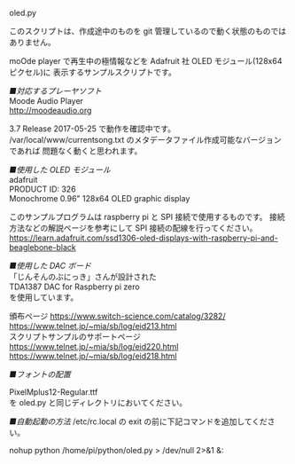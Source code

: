 oled.py

このスクリプトは、作成途中のものを git 管理しているので動く状態のものではありません。

moOde player で再生中の極情報などを Adafruit 社 OLED モジュール(128x64ピクセル)に
表示するサンプルスクリプトです。

*■対応するプレーヤソフト*  
Moode Audio Player  
http://moodeaudio.org  

3.7 Release 2017-05-25 で動作を確認中です。
/var/local/www/currentsong.txt のメタデータファイル作成可能なバージョンであれば
問題なく動くと思われます。

*■使用した OLED モジュール*  
adafruit  
PRODUCT ID: 326  
Monochrome 0.96" 128x64 OLED graphic display  

このサンプルプログラムは raspberry pi と SPI 接続で使用するものです。
接続方法などの解説ページを参考にして SPI 接続の配線を行ってください。   
https://learn.adafruit.com/ssd1306-oled-displays-with-raspberry-pi-and-beaglebone-black

*■使用した DAC ボード*  
「じんそんのぶにっき」さんが設計された  
TDA1387 DAC for Raspberry pi zero  
を使用しています。  

頒布ページ
https://www.switch-science.com/catalog/3282/  
https://www.telnet.jp/~mia/sb/log/eid213.html  
スクリプトサンプルのサポートページ  
https://www.telnet.jp/~mia/sb/log/eid220.html  
https://www.telnet.jp/~mia/sb/log/eid218.html  

*■フォントの配置*

PixelMplus12-Regular.ttf  
を oled.py と同じディレクトリにおいてください。

*■自動起動の方法*
/etc/rc.local の exit の前に下記コマンドを追加してください。

nohup python /home/pi/python/oled.py > /dev/null 2>&1 &:  
